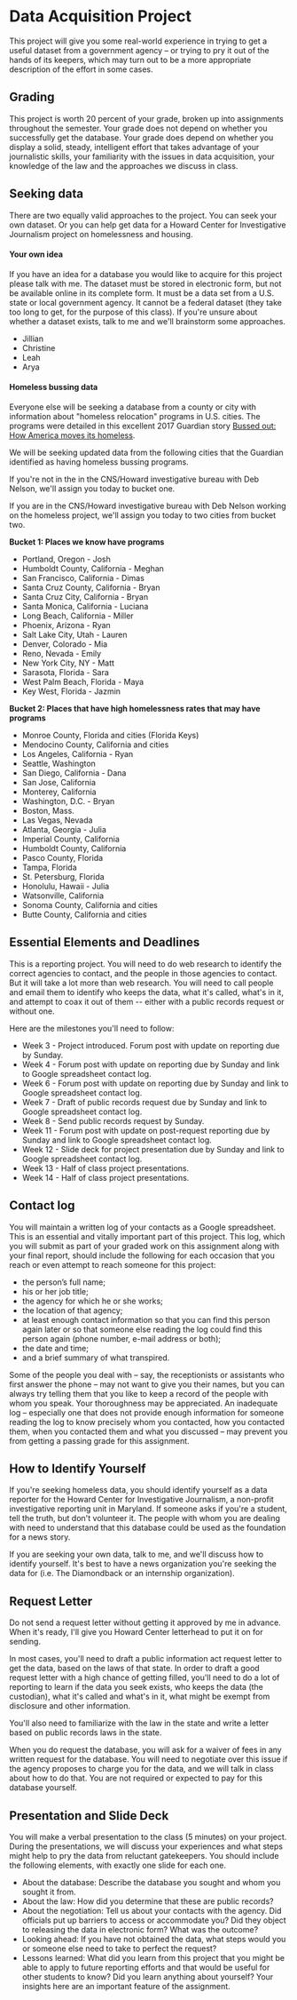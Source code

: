 # Data Acquisition Project

This project will give you some real-world experience in trying to get a useful dataset from a government agency – or trying to pry it out of the hands of its keepers, which may turn out to be a more appropriate description of the effort in some cases.   

## Grading

This project is worth 20 percent of your grade, broken up into assignments throughout the semester.  Your grade does not depend on whether you successfully get the database. Your grade does depend on whether you display a solid, steady, intelligent effort that takes advantage of your journalistic skills, your familiarity with the issues in data acquisition, your knowledge of the law and the approaches we discuss in class.

## Seeking data

There are two equally valid approaches to the project.  You can seek your own dataset.  Or you can help get data for a Howard Center for Investigative Journalism project on homelessness and housing.

#### Your own idea

If you have an idea for a database you would like to acquire for this project please talk with me. The dataset must be stored in electronic form, but not be available online in its complete form.  It must be a data set from a U.S. state or local government agency. It cannot be a federal dataset (they take too long to get, for the purpose of this class). If you're unsure about whether a dataset exists, talk to me and we'll brainstorm some approaches.

* Jillian
* Christine
* Leah
* Arya  

#### Homeless bussing data

Everyone else will be seeking a database from a county or city with information about "homeless relocation" programs in U.S. cities. The programs were detailed in this excellent 2017 Guardian story [Bussed out:
How America moves its homeless](https://www.theguardian.com/us-news/ng-interactive/2017/dec/20/bussed-out-america-moves-homeless-people-country-study).  

We will be seeking updated data from the following cities that the Guardian identified as having homeless bussing programs.

If you're not in the in the CNS/Howard investigative bureau with Deb Nelson, we'll assign you today to bucket one.

If you are in the CNS/Howard investigative bureau with Deb Nelson working on the homeless project, we'll assign you today to two cities from bucket two.

**Bucket 1: Places we know have programs**

* Portland, Oregon - Josh
* Humboldt County, California - Meghan
* San Francisco, California - Dimas
* Santa Cruz County, California - Bryan
* Santa Cruz City, California - Bryan
* Santa Monica, California - Luciana
* Long Beach, California - Miller
* Phoenix, Arizona - Ryan
* Salt Lake City, Utah - Lauren
* Denver, Colorado - Mia
* Reno, Nevada - Emily
* New York City, NY - Matt
* Sarasota, Florida - Sara
* West Palm Beach, Florida - Maya
* Key West, Florida - Jazmin

**Bucket 2: Places that have high homelessness rates that may have programs**

* Monroe County, Florida and cities (Florida Keys)
* Mendocino County, California and cities
* Los Angeles, California - Ryan
* Seattle, Washington
* San Diego, California - Dana
* San Jose, California
* Monterey, California
* Washington, D.C. - Bryan
* Boston, Mass.
* Las Vegas, Nevada
* Atlanta, Georgia - Julia
* Imperial County, California
* Humboldt County, California
* Pasco County, Florida
* Tampa, Florida
* St. Petersburg, Florida
* Honolulu, Hawaii - Julia
* Watsonville, California
* Sonoma County, California and cities
* Butte County, California and cities

## Essential Elements and Deadlines

This is a reporting project. You will need to do web research to identify the correct agencies to contact, and the people in those agencies to contact.  But it will take a lot more than web research.  You will need to call people and email them to identify who keeps the data, what it's called, what's in it, and attempt to coax it out of them -- either with a public records request or without one.

Here are the milestones you'll need to follow:

* Week 3 - Project introduced.  Forum post with update on reporting due by Sunday.
* Week 4 - Forum post with update on reporting due by Sunday and link to Google spreadsheet contact log.
* Week 6 - Forum post with update on reporting due by Sunday and link to Google spreadsheet contact log.
* Week 7 - Draft of public records request due by Sunday and link to Google spreadsheet contact log.  
* Week 8 - Send public records request by Sunday.
* Week 11 - Forum post with update on post-request reporting due by Sunday and link to Google spreadsheet contact log.
* Week 12 - Slide deck for project presentation due by Sunday and link to Google spreadsheet contact log.
* Week 13 - Half of class project presentations.
* Week 14 - Half of class project presentations.

## Contact log

You will maintain a written log of your contacts as a Google spreadsheet.  This is an essential and vitally important part of this project. This log, which you will submit as part of your graded work on this assignment along with your final report, should include the following for each occasion that you reach or even attempt to reach someone for this project:  

* the person’s full name;
* his or her job title;
* the agency for which he or she works;
* the location of that agency;
* at least enough contact information so that you can find this person again later or so that someone else reading the log could find this person again (phone number, e-mail address or both);
* the date and time;
* and a brief summary of what transpired.  

Some of the people you deal with – say, the receptionists or assistants who first answer the phone – may not want to give you their names, but you can always try telling them that you like to keep a record of the people with whom you speak. Your thoroughness may be appreciated.  An inadequate log – especially one that does not provide enough information for someone reading the log to know precisely whom you contacted, how you contacted them, when you contacted them and what you discussed – may prevent you from getting a passing grade for this assignment.

## How to Identify Yourself

If you're seeking homeless data, you should identify yourself as a data reporter for the Howard Center for Investigative Journalism, a non-profit investigative reporting unit in Maryland.  If someone asks if you're a student, tell the truth, but don't volunteer it.  The people with whom you are dealing with need to understand that this database could be used as the foundation for a news story.

If you are seeking your own data, talk to me, and we'll discuss how to identify yourself.  It's best to have a news organization you're seeking the data for (i.e. The Diamondback or an internship organization).

## Request Letter

Do not send a request letter without getting it approved by me in advance.  When it's ready, I'll give you Howard Center letterhead to put it on for sending.

In most cases, you'll need to draft a public information act request letter to get the data, based on the laws of that state.  In order to draft a good request letter with a high chance of getting filled, you'll need to do a lot of reporting to learn if the data you seek exists, who keeps the data (the custodian), what it's called and what's in it, what might be exempt from disclosure and other information.  

You'll also need to familiarize with the law in the state and write a letter based on public records laws in the state.

When you do request the database, you will ask for a waiver of fees in any written request for the database. You will need to negotiate over this issue if the agency proposes to charge you for the data, and we will talk in class about how to do that. You are not required or expected to pay for this database yourself.

## Presentation and Slide Deck

You will make a verbal presentation to the class (5 minutes) on your project. During the presentations, we will discuss your experiences and what steps might help to pry the data from reluctant gatekeepers.  You should include the following elements, with exactly one slide for each one.

* About the database:  Describe the database you sought and whom you sought it from.
* About the law: How did you determine that these are public records?
* About the negotiation: Tell us about your contacts with the agency. Did officials put up barriers to access or accommodate you? Did they object to releasing the data in electronic form? What was the outcome?
* Looking ahead: If you have not obtained the data, what steps would you or someone else need to take to perfect the request?
* Lessons learned: What did you learn from this project that you might be able to apply to future reporting efforts and that would be useful for other students to know?  Did you learn anything about yourself? Your insights here are an important feature of the assignment.
